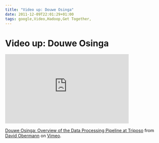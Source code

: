```yaml
---
title: "Video up: Douwe Osinga"
date: 2011-12-09T22:01:29+01:00
tags: google,Video,Hadoop,Get Together,
---
```


# Video up: Douwe Osinga


<iframe src="http://player.vimeo.com/video/33409016?title=0&amp;byline=0&amp;portrait=0" width="400" height="225" 
frameborder="0" webkitAllowFullScreen mozallowfullscreen allowFullScreen></iframe><p><a 
href="http://vimeo.com/33409016">Douwe Osinga: Overview of the Data Processing Pipeline at Triposo</a> from <a 
href="http://vimeo.com/user9580525">David Obermann</a> on <a href="http://vimeo.com">Vimeo</a>.</p>
